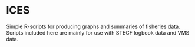 # ICES
Simple R-scripts for producing graphs and summaries of fisheries data.
Scripts included here are mainly for use with STECF logbook data and  VMS data.
